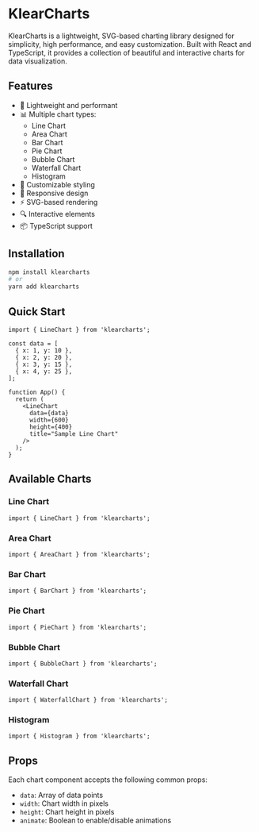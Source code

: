 # KlearCharts

KlearCharts is a lightweight, SVG-based charting library designed for simplicity, high performance, and easy customization. Built with React and TypeScript, it provides a collection of beautiful and interactive charts for data visualization.

## Features

- 🚀 Lightweight and performant
- 📊 Multiple chart types:
  - Line Chart
  - Area Chart
  - Bar Chart
  - Pie Chart
  - Bubble Chart
  - Waterfall Chart
  - Histogram
- 🎨 Customizable styling
- 📱 Responsive design
- ⚡ SVG-based rendering
- 🔍 Interactive elements
- 📦 TypeScript support

## Installation

```bash
npm install klearcharts
# or
yarn add klearcharts
```

## Quick Start

```tsx
import { LineChart } from 'klearcharts';

const data = [
  { x: 1, y: 10 },
  { x: 2, y: 20 },
  { x: 3, y: 15 },
  { x: 4, y: 25 },
];

function App() {
  return (
    <LineChart
      data={data}
      width={600}
      height={400}
      title="Sample Line Chart"
    />
  );
}
```

## Available Charts

### Line Chart
```tsx
import { LineChart } from 'klearcharts';
```

### Area Chart
```tsx
import { AreaChart } from 'klearcharts';
```

### Bar Chart
```tsx
import { BarChart } from 'klearcharts';
```

### Pie Chart
```tsx
import { PieChart } from 'klearcharts';
```

### Bubble Chart
```tsx
import { BubbleChart } from 'klearcharts';
```

### Waterfall Chart
```tsx
import { WaterfallChart } from 'klearcharts';
```

### Histogram
```tsx
import { Histogram } from 'klearcharts';
```

## Props

Each chart component accepts the following common props:

- `data`: Array of data points
- `width`: Chart width in pixels
- `height`: Chart height in pixels
- `animate`: Boolean to enable/disable animations
